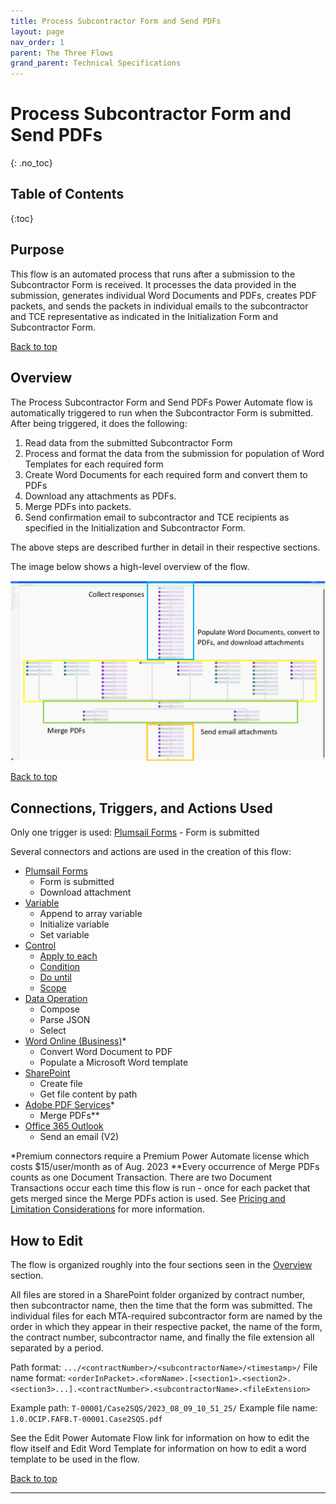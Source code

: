 ```yaml
---
title: Process Subcontractor Form and Send PDFs
layout: page
nav_order: 1
parent: The Three Flows
grand_parent: Technical Specifications
---
```


# Process Subcontractor Form and Send PDFs
{: .no_toc}

## Table of Contents
{:toc}

## Purpose 

This flow is an automated process that runs after a submission to the Subcontractor Form is received. It processes the data provided in the submission, generates individual Word Documents and PDFs, creates PDF packets, and sends the packets in individual emails to the subcontractor and TCE representative as indicated in the Initialization Form and Subcontractor Form.

[Back to top](#top)

## Overview

The Process Subcontractor Form and Send PDFs Power Automate flow is automatically triggered to run when the Subcontractor Form is submitted. After being triggered, it does the following:
1. Read data from the submitted Subcontractor Form
2. Process and format the data from the submission for population of Word Templates for each required form
3. Create Word Documents for each required form and convert them to PDFs
4. Download any attachments as PDFs.
5. Merge PDFs into packets.
6. Send confirmation email to subcontractor and TCE recipients as specified in the Initialization and Subcontractor Form.

The above steps are described further in detail in their respective sections. 

The image below shows a high-level overview of the flow.

![](/assets/images/processSubcontractorFormAndSendPDFs/annotatedWorkflow.png)

[Back to top](#top)

## Connections, Triggers, and Actions Used 

Only one trigger is used: [Plumsail Forms](https://learn.microsoft.com/en-us/connectors/plumsailforms/) - Form is submitted

Several connectors and actions are used in the creation of this flow:
* [Plumsail Forms](https://learn.microsoft.com/en-us/connectors/plumsailforms/)
    * Form is submitted
    * Download attachment
* [Variable](https://learn.microsoft.com/en-us/power-automate/desktop-flows/actions-reference/variables)
    * Append to array variable
    * Initialize variable
    * Set variable
* [Control](https://learn.microsoft.com/en-us/power-automate/desktop-flows/actions-reference)
    * [Apply to each](https://learn.microsoft.com/en-us/power-automate/apply-to-each) 
    * [Condition](https://learn.microsoft.com/en-us/power-automate/use-expressions-in-conditions)
    * [Do until](https://www.acuitytraining.co.uk/news-tips/power-automate-do-until/#:~:text=Do%20Until%20in%20Power%20Automate%20executes%20an%20action%20or%20series,time%20the%20loop%20is%20executed.)
    * [Scope](https://www.bloomsoftwareco.com/blog/keep-your-flows-organized-using-scopes-in-power-automate)
* [Data Operation](https://learn.microsoft.com/en-us/power-automate/data-operations)
    * Compose
    * Parse JSON
    * Select
* [Word Online (Business)](https://learn.microsoft.com/en-us/connectors/wordonlinebusiness/)* 
    * Convert Word Document to PDF
    * Populate a Microsoft Word template
* [SharePoint](https://learn.microsoft.com/en-us/connectors/sharepointonline/)
    * Create file
    * Get file content by path
* [Adobe PDF Services](https://learn.microsoft.com/en-us/connectors/adobepdftools/)*
    * Merge PDFs**
* [Office 365 Outlook](https://learn.microsoft.com/en-us/connectors/office365/)
    * Send an email (V2)

*Premium connectors require a Premium Power Automate license which costs $15/user/month as of Aug. 2023
**Every occurrence of Merge PDFs counts as one Document Transaction. There are two Document Transactions occur each time this flow is run - once for each packet that gets merged since the Merge PDFs action is used. See [Pricing and Limitation Considerations](/doc/pricingAndLimitationConsiderations.md) for more information.

## How to Edit

The flow is organized roughly into the four sections seen in the [Overview](#Overview) section.


All files are stored in a SharePoint folder organized by contract number, then subcontractor name, then the time that the form was submitted. The individual files for each MTA-required subcontractor form are named by the order in which they appear in their respective packet, the name of the form, the contract number, subcontractor name, and finally the file extension all separated by a period.

Path format: `.../<contractNumber>/<subcontractorName>/<timestamp>/`
File name format: `<orderInPacket>.<formName>.[<section1>.<section2>.<section3>...].<contractNumber>.<subcontractorName>.<fileExtension>`

Example path: `T-00001/Case2SQS/2023_08_09_10_51_25/`
Example file name: `1.0.OCIP.FAFB.T-00001.Case2SQS.pdf`

See the Edit Power Automate Flow link for information on how to edit the flow itself and Edit Word Template for information on how to edit a word template to be used in the flow.

[Back to top](#top)

----

